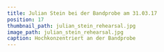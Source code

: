 ```yaml
---
title: Julian Stein bei der Bandprobe am 31.03.17
position: 17
thumbnail_path: julian_stein_rehearsal.jpg
image_path: julian_stein_rehearsal.jpg
caption: Hochkonzentriert an der Bandprobe
---
```



